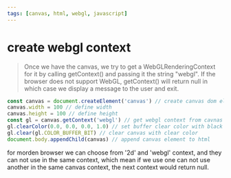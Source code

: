 ```yaml
---
tags: [canvas, html, webgl, javascript]
---
```


# create webgl context

> Once we have the canvas, we try to get a WebGLRenderingContext for it by calling getContext() and passing it the string "webgl". If the browser does not support WebGL, getContext() will return null in which case we display a message to the user and exit.


 ```javascript
 const canvas = document.createElement('canvas') // create canvas dom element
 canvas.width = 100 // define width
 canvas.height = 100 // define height
 const gl = canvas.getContext('webgl') // get webgl context from cavnas
 gl.clearColor(0.0, 0.0, 0.0, 1.0) // set buffer clear color with black
 gl.clear(gl.COLOR_BUFFER_BIT) // clear canvas with clear color
 document.body.appendChild(canvas) // append canvas element to html 
 ```

for morden browser we can choose from '2d' and 'webgl' context, and they can not use in the same context, which mean if we use one can not use another in the same canvas context, the next context would return null.  
